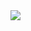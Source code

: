 <img src="https://upload.wikimedia.org/wikipedia/commons/thumb/6/67/Rock-paper-scissors.svg/1200px-Rock-paper-scissors.svg.png">